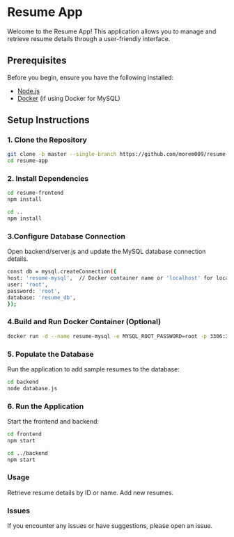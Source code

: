 # Resume App

Welcome to the Resume App! This application allows you to manage and retrieve resume details through a user-friendly interface.

## Prerequisites

Before you begin, ensure you have the following installed:

- [Node.js](https://nodejs.org/)
- [Docker](https://www.docker.com/) (if using Docker for MySQL)

## Setup Instructions

### 1. Clone the Repository

```bash
git clone -b master --single-branch https://github.com/morem009/resume-app.git
cd resume-app
```

### 2. Install Dependencies
```bash
cd resume-frontend
npm install
```
```bash
cd ..
npm install
```

### 3.Configure Database Connection
Open backend/server.js and update the MySQL database connection details.
```bash
const db = mysql.createConnection({
host: 'resume-mysql',  // Docker container name or 'localhost' for local machine
user: 'root',
password: 'root',
database: 'resume_db',
});
```

### 4.Build and Run Docker Container (Optional)
```bash
docker run -d --name resume-mysql -e MYSQL_ROOT_PASSWORD=root -p 3306:3306 mysql:latest
```

### 5. Populate the Database
Run the application to add sample resumes to the database:
```bash
cd backend
node database.js
```

### 6. Run the Application
Start the frontend and backend:
```bash
cd frontend
npm start
```
```bash
cd ../backend
npm start
```
### Usage
Retrieve resume details by ID or name.
Add new resumes.

### Issues
If you encounter any issues or have suggestions, please open an issue.
